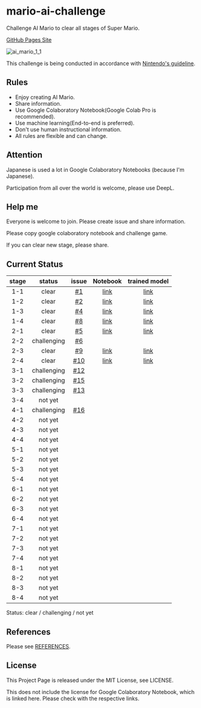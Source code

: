 # mario-ai-challenge
Challenge AI Mario to clear all stages of Super Mario.

[GitHub Pages Site](https://karaage0703.github.io/mario-ai-challenge/)

![ai_mario_1_1](https://user-images.githubusercontent.com/5562157/147713753-5851d402-4c9b-4885-8b9a-30ad38dd2cfe.gif)

This challenge is being conducted in accordance with [Nintendo's guideline](https://www.nintendo.co.jp/networkservice_guideline/en/index.html).

## Rules

- Enjoy creating AI Mario.
- Share information.
- Use Google Colaboratory Notebook(Google Colab Pro is recommended).
- Use machine learning(End-to-end is preferred).
- Don't use human instructional information.
- All rules are flexible and can change.

## Attention
Japanese is used a lot in Google Colaboratory Notebooks (because I'm Japanese).

Participation from all over the world is welcome, please use DeepL.

## Help me
Everyone is welcome to join. Please create issue and share information.

Please copy google colaboratory notebook and challenge game.

If you can clear new stage, please share.

## Current Status

| stage | status | issue | Notebook | trained model |
|:-:|:-:|:-:|:-:|:-:|
| 1-1  | clear | [#1](https://github.com/karaage0703/mario-ai-challenge/issues/1) | [link](https://colab.research.google.com/drive/1yhatOp6jy1vnf78i81QADUAp7HK4ruoz?usp=sharing)  | [link](https://drive.google.com/file/d/10lbU8FeiBE2J7BbwMik1ewy_s3jIZdt0/view?usp=sharing)|
| 1-2 | clear | [#2](https://github.com/karaage0703/mario-ai-challenge/issues/2)  | [link](https://colab.research.google.com/drive/1JXSAWaAI1OXo4wsOSYne3jjqwIqh1tYB?usp=sharing) | [link](https://drive.google.com/file/d/1IMrpPHoUtt3iHZQvW5L7nl4g74Us6dkm/view?usp=sharing) | 
| 1-3 | clear  | [#4](https://github.com/karaage0703/mario-ai-challenge/issues/4)  |[link](https://colab.research.google.com/drive/12bD4A63g4oTSzdF3_gW1xj7w4l2X249Z?usp=sharing) | [link](https://drive.google.com/file/d/1fhUFYLpA4AEJ7sYt9YXWQaLk7Al9RuRY/view?usp=sharing) | 
| 1-4 | clear  |[#8](https://github.com/karaage0703/mario-ai-challenge/issues/8)   | [link](https://colab.research.google.com/drive/1IBBOnWyan6jg7nVEpFt0kU3z_bXrsIkg?usp=sharing) | [link](https://github.com/karaage0703/mario-ai-challenge/files/7858814/mario_1_4.zip) | 
| 2-1 | clear  |[#5](https://github.com/karaage0703/mario-ai-challenge/issues/5)   | [link](https://colab.research.google.com/drive/1e-KNSFd5NBpUIqY9Z1HpXm3ehZwh9Q7r) | [link](https://drive.google.com/file/d/1SgstOE0JDPzx0DCmtAcHmCBrbxM_246Q/view?usp=sharing) | 
| 2-2 | challenging  | [#6](https://github.com/karaage0703/mario-ai-challenge/issues/6)  ||
| 2-3 |  clear  |[#9](https://github.com/karaage0703/mario-ai-challenge/issues/9)   | [link](https://colab.research.google.com/drive/1pUnrmBEvM6IfFqBprWR9GY0A7i49rlB-) | [link](https://drive.google.com/file/d/1wdZchLAKzPy-B0hWnhoRrzyzgNpn-Mtx/view?usp=sharing) | 
| 2-4 | clear  |[#10](https://github.com/karaage0703/mario-ai-challenge/issues/10)   | [link](https://colab.research.google.com/drive/1Glfkh2_hlLgwHsNb9RSc1ZaqyglmLUpb) | [link](https://drive.google.com/file/d/17ksQPubQZoWJWGGNuBnyJNCXiVRbjBMR/view?usp=sharing) | 
| 3-1 | challenging  |[#12](https://github.com/karaage0703/mario-ai-challenge/issues/12)   ||
| 3-2 | challenging  | [#15](https://github.com/karaage0703/mario-ai-challenge/issues/15)  ||
| 3-3 | challenging  |[#13](https://github.com/karaage0703/mario-ai-challenge/issues/13)   ||
| 3-4 | not yet  |   ||
| 4-1 | challenging  | [#16](https://github.com/karaage0703/mario-ai-challenge/issues/16)  ||
| 4-2 | not yet  |   ||
| 4-3 | not yet  |   ||
| 4-4 | not yet  |   ||
| 5-1 | not yet  |   ||
| 5-2 | not yet  |   ||
| 5-3 | not yet  |   ||
| 5-4 | not yet  |   ||
| 6-1 | not yet  |   ||
| 6-2 | not yet  |   ||
| 6-3 | not yet  |   ||
| 6-4 | not yet  |   ||
| 7-1 | not yet  |   ||
| 7-2 | not yet  |   ||
| 7-3 | not yet  |   ||
| 7-4 | not yet  |   ||
| 8-1 | not yet  |   ||
| 8-2 | not yet  |   ||
| 8-3 | not yet  |   ||
| 8-4 | not yet  |   ||

Status: clear / challenging / not yet

## References

Please see [REFERENCES](REFERENCES.md).

## License
This Project Page  is released under the MIT License, see LICENSE.

This does not include the license for Google Colaboratory Notebook, which is linked here.
Please check with the respective links.
